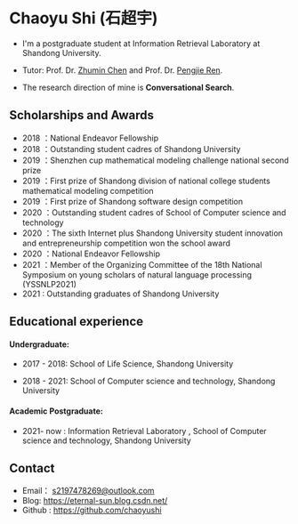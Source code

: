 # Chaoyu Shi (石超宇)

- I'm a postgraduate student at Information Retrieval Laboratory at Shandong University. 

- Tutor: Prof. Dr. [Zhumin Chen](http://ir.sdu.edu.cn/~zhuminchen/~zhuminchen_en.htm) and Prof. Dr. [Pengjie Ren](https://pengjieren.github.io/).

- The research direction of mine is **Conversational Search**.

## Scholarships and Awards

- 2018 ：National Endeavor Fellowship
- 2018 ：Outstanding student cadres of Shandong University
- 2019 ：Shenzhen cup mathematical modeling challenge national second prize
- 2019 ：First prize of Shandong division of national college students mathematical modeling competition
- 2019 ：First prize of Shandong software design competition
- 2020 ：Outstanding student cadres of School of Computer science and technology
- 2020 ：The sixth Internet plus Shandong University student innovation and entrepreneurship competition won the school award
- 2020 ：National Endeavor Fellowship
- 2021 ：Member of the Organizing Committee of the 18th National Symposium on young scholars of natural language processing (YSSNLP2021)
- 2021 :  Outstanding graduates of Shandong University

## Educational experience

#### **Undergraduate:**

- 2017 - 2018: School of Life Science, Shandong University

- 2018 - 2021: School of Computer science and technology, Shandong University

#### **Academic Postgraduate:**

- 2021- now  : Information Retrieval Laboratory , School of Computer science and technology, Shandong University


## Contact
* Email： s2197478269@outlook.com
* Blog: https://eternal-sun.blog.csdn.net/
* Github :  https://github.com/chaoyushi

